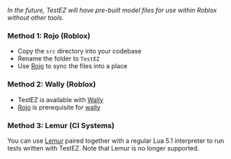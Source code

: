 *In the future, TestEZ will have pre-built model files for use within Roblox without other tools.*

### Method 1: Rojo (Roblox)
* Copy the `src` directory into your codebase
* Rename the folder to `TestEZ`
* Use [Rojo](https://github.com/rojo-rbx/rojo) to sync the files into a place

### Method 2: Wally (Roblox)
* TestEZ is available with [Wally](https://wally.run/package/roblox/testez)
* [Rojo](https://github.com/rojo-rbx/rojo) is prerequisite for [wally](https://wally.run/install)

### Method 3: Lemur (CI Systems)
You can use [Lemur](https://github.com/LPGhatguy/Lemur) paired together with a regular Lua 5.1 interpreter to run tests written with TestEZ. Note that Lemur is no longer supported.